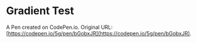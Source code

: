 # Gradient Test

A Pen created on CodePen.io. Original URL: [https://codepen.io/5g/pen/bGobxJR](https://codepen.io/5g/pen/bGobxJR).

